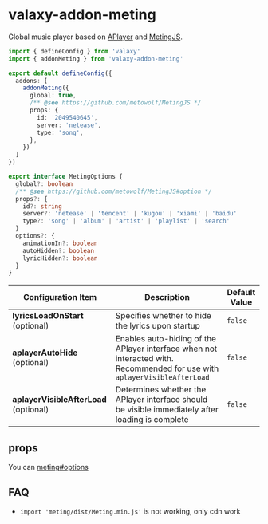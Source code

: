 # valaxy-addon-meting

Global music player based on [APlayer](https://github.com/DIYgod/APlayer) and [MetingJS](https://github.com/metowolf/MetingJS).

```ts
import { defineConfig } from 'valaxy'
import { addonMeting } from 'valaxy-addon-meting'

export default defineConfig({
  addons: [
    addonMeting({
      global: true,
      /** @see https://github.com/metowolf/MetingJS */
      props: {
        id: '2049540645',
        server: 'netease',
        type: 'song',
      },
    })
  ]
})
```

```ts
export interface MetingOptions {
  global?: boolean
  /** @see https://github.com/metowolf/MetingJS#option */
  props?: {
    id?: string
    server?: 'netease' | 'tencent' | 'kugou' | 'xiami' | 'baidu'
    type?: 'song' | 'album' | 'artist' | 'playlist' | 'search'
  }
  options?: {
    animationIn?: boolean
    autoHidden?: boolean
    lyricHidden?: boolean
  }
}
```
| Configuration Item                    | Description                                                                                        | Default Value |
| ------------------------------------- | -------------------------------------------------------------------------------------------------- | ------------- |
| **lyricsLoadOnStart** (optional)      | Specifies whether to hide the lyrics upon startup                                                | `false`       |
| **aplayerAutoHide** (optional)        | Enables auto-hiding of the APlayer interface when not interacted with. Recommended for use with `aplayerVisibleAfterLoad`                            | `false`        |
| **aplayerVisibleAfterLoad** (optional) | Determines whether the APlayer interface should be visible immediately after loading is complete | `false`        |

## props

You can [meting#options](https://github.com/metowolf/MetingJS#option)

## FAQ

- `import 'meting/dist/Meting.min.js'` is not working, only cdn work
